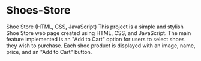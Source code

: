 # Shoes-Store
Shoe Store (HTML, CSS, JavaScript) This project is a simple and stylish Shoe Store web page created using HTML, CSS, and JavaScript. The main feature implemented is an "Add to Cart" option for users to select shoes they wish to purchase. Each shoe product is displayed with an image, name, price, and an "Add to Cart" button. 
